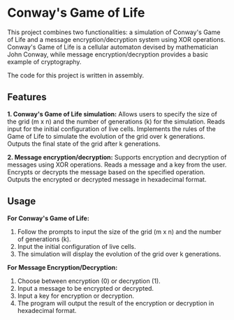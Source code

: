 # Conway's Game of Life

This project combines two functionalities: a simulation of Conway's Game of Life and a message encryption/decryption system using XOR operations. Conway's Game of Life is a cellular automaton devised by mathematician John Conway, while message encryption/decryption provides a basic example of cryptography.

The code for this project is written in assembly.
  
## Features

**1. Conway's Game of Life simulation:**
  Allows users to specify the size of the grid (m x n) and the number of generations (k) for the simulation.
  Reads input for the initial configuration of live cells.
  Implements the rules of the Game of Life to simulate the evolution of the grid over k generations.
  Outputs the final state of the grid after k generations.

**2. Message encryption/decryption:**
  Supports encryption and decryption of messages using XOR operations.
  Reads a message and a key from the user.
  Encrypts or decrypts the message based on the specified operation.
  Outputs the encrypted or decrypted message in hexadecimal format.



## Usage

**For Conway's Game of Life:**
  1. Follow the prompts to input the size of the grid (m x n) and the number of generations (k).
  2. Input the initial configuration of live cells.
  3. The simulation will display the evolution of the grid over k generations.

**For Message Encryption/Decryption:**
  1. Choose between encryption (0) or decryption (1).
  2. Input a message to be encrypted or decrypted.
  3. Input a key for encryption or decryption.
  4. The program will output the result of the encryption or decryption in hexadecimal format.





